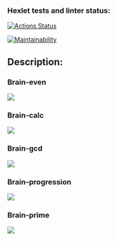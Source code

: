 ### Hexlet tests and linter status:

[![Actions Status](https://github.com/marinazyuzina/frontend-project-44/workflows/hexlet-check/badge.svg)](https://github.com/marinazyuzina/frontend-project-44/actions)

[![Maintainability](https://api.codeclimate.com/v1/badges/5c29695078235a2dc453/maintainability)](https://codeclimate.com/github/marinazyuzina/frontend-project-44/maintainability)
## Description:

### Brain-even
<a href="https://asciinema.org/a/554328" target="_blank"><img src="https://asciinema.org/a/554328.svg" /></a>

### Brain-calc
<a href="https://asciinema.org/a/555333" target="_blank"><img src="https://asciinema.org/a/555333.svg" /></a>

### Brain-gcd
<a href="https://asciinema.org/a/555806" target="_blank"><img src="https://asciinema.org/a/555806.svg" /></a>

### Brain-progression
<a href="https://asciinema.org/a/556846" target="_blank"><img src="https://asciinema.org/a/556846.svg" /></a>

### Brain-prime
<a href="https://asciinema.org/a/557604" target="_blank"><img src="https://asciinema.org/a/557604.svg" /></a>
